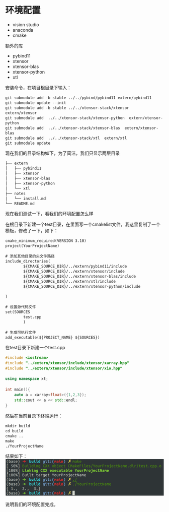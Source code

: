 # 环境配置

- vision studio
- anaconda
- cmake

额外的库
- pybind11
- xtensor 
- xtensor-blas
- xtensor-python
- xtl

安装命令，在项目根目录下输入：

```shell
git submodule add -b stable ../../pybind/pybind11 extern/pybind11
git submodule update --init
git submodule add -b stable ../../xtensor-stack/xtensor  extern/xtensor
git submodule add  ../../xtensor-stack/xtensor-python  extern/xtensor-python
git submodule add  ../../xtensor-stack/xtensor-blas  extern/xtensor-blas
git submodule add  ../../xtensor-stack/xtl  extern/xtl
git submodule update
```

现在我们的目录结构如下，为了简洁，我们只显示两层目录
```
├── extern
│   ├── pybind11
│   ├── xtensor
│   ├── xtensor-blas
│   ├── xtensor-python
│   └── xtl
├── notes
│   └── install.md
└── README.md

```

现在我们测试一下，看我们的环境配置怎么样

在根目录下新建一个test目录，在里面写一个cmakelist文件，我这里复制了一个模板，修改了一下，如下：
```
cmake_minimum_required(VERSION 3.10)
project(YourProjectName)

# 添加其他目录的头文件路径
include_directories(
        ${CMAKE_SOURCE_DIR}/../extern/pybind11/include
        ${CMAKE_SOURCE_DIR}/../extern/xtensor/include
        ${CMAKE_SOURCE_DIR}/../extern/xtensor-blas/include
        ${CMAKE_SOURCE_DIR}/../extern/xtl/include
        ${CMAKE_SOURCE_DIR}/../extern/xtensor-python/include

)

# 设置源代码文件
set(SOURCES
        test.cpp
        )

# 生成可执行文件
add_executable(${PROJECT_NAME} ${SOURCES})
```

在test目录下新建一个test.cpp
```c++
#include <iostream>
#include "../extern/xtensor/include/xtensor/xarray.hpp"
#include "../extern/xtensor/include/xtensor/xio.hpp"

using namespace xt;

int main(){
    auto a = xarray<float>({1,2,3});
    std::cout << a << std::endl;
}
```

然后在当前目录下终端运行：
```shell
mkdir build
cd build
cmake ..
make
./YourProjectName
```

结果如下：
![](./figures/install/env_test.png)

说明我们的环境配置完成。
